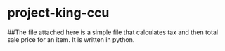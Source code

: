 # project-king-ccu

##The file attached here is a simple file that calculates tax and then total sale price for an item. It is written in python. 
